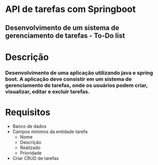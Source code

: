 # API de tarefas com Springboot

## Desenvolvimento de um sistema de gerenciamento de tarefas -  To-Do list

# Descrição
### Desenvolvimento de uma aplicação utilizando java e spring boot. A aplicação deve consistir em um sistema de gerenciamento de tarefas, onde os usuários podem criar, visualizar, editar e excluir tarefas.

# Requisitos
* Banco de dados
* Campos mínimos da entidade tarefa
    * Nome
    * Descrição
    * Realizado
    * Prioridade
* Criar CRUD  de tarefas
